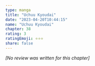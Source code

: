 ```yaml
---
type: manga
title: "Uchuu Kyoudai"
date: "2023-04-20T10:44:15"
name: "Uchuu Kyoudai"
chapter: 38
rating: 3
ratingEmoji: ⭐️⭐️⭐️
share: false
---
```


*[No review was written for this chapter]*
